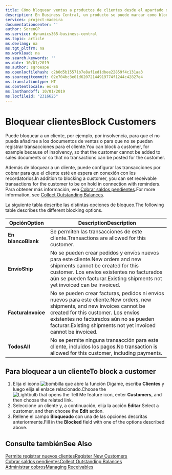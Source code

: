 ```yaml
---
title: Cómo bloquear ventas a productos de clientes desde el apartado de Ventas o Compras
description: En Business Central, un producto se puede marcar como bloqueado para ventas, bloqueado para compras o bloqueado para todos los propósitos.
services: project-madeira
documentationcenter: ''
author: SorenGP
ms.service: dynamics365-business-central
ms.topic: article
ms.devlang: na
ms.tgt_pltfrm: na
ms.workload: na
ms.search.keywords: ''
ms.date: 10/01/2019
ms.author: sgroespe
ms.openlocfilehash: c2b0d5b15571b7e8af1ed1dbee22859f4c131aa3
ms.sourcegitcommit: 02e704bc3e01d62072144919774f1244c42827e4
ms.translationtype: HT
ms.contentlocale: es-ES
ms.lasthandoff: 10/01/2019
ms.locfileid: "2316625"
---
```

# <a name="block-customers"></a><span data-ttu-id="166d6-103">Bloquear clientes</span><span class="sxs-lookup"><span data-stu-id="166d6-103">Block Customers</span></span>
<span data-ttu-id="166d6-104">Puede bloquear a un cliente, por ejemplo, por insolvencia, para que el no pueda añadirse a los documentos de ventas o para que no se puedan registrar transacciones para el cliente.</span><span class="sxs-lookup"><span data-stu-id="166d6-104">You can block a customer, for example because of insolvency, so that the customer cannot be added to sales documents or so that no transactions can be posted for the customer.</span></span>

<span data-ttu-id="166d6-105">Además de bloquear a un cliente, puede configurar las transacciones por cobrar para que el cliente esté en espera en conexión con los recordatorios.</span><span class="sxs-lookup"><span data-stu-id="166d6-105">In addition to blocking a customer, you can set receivable transactions for the customer to be on hold in connection with reminders.</span></span> <span data-ttu-id="166d6-106">Para obtener más información, vea [Cobrar saldos pendientes](receivables-collect-outstanding-balances.md).</span><span class="sxs-lookup"><span data-stu-id="166d6-106">For more information, see [Collect Outstanding Balances](receivables-collect-outstanding-balances.md).</span></span>   

<span data-ttu-id="166d6-107">La siguiente tabla describe las distintas opciones de bloqueo.</span><span class="sxs-lookup"><span data-stu-id="166d6-107">The following table describes the different blocking options.</span></span>  

|<span data-ttu-id="166d6-108">Opción</span><span class="sxs-lookup"><span data-stu-id="166d6-108">Option</span></span>|<span data-ttu-id="166d6-109">Description</span><span class="sxs-lookup"><span data-stu-id="166d6-109">Description</span></span>|  
|--------------------|------------|  
|<span data-ttu-id="166d6-110">**En blanco**</span><span class="sxs-lookup"><span data-stu-id="166d6-110">**Blank**</span></span>|<span data-ttu-id="166d6-111">Se permiten las transacciones de este cliente.</span><span class="sxs-lookup"><span data-stu-id="166d6-111">Transactions are allowed for this customer.</span></span>|
|<span data-ttu-id="166d6-112">**Envío**</span><span class="sxs-lookup"><span data-stu-id="166d6-112">**Ship**</span></span>|<span data-ttu-id="166d6-113">No se pueden crear pedidos y envíos nuevos para este cliente.</span><span class="sxs-lookup"><span data-stu-id="166d6-113">New orders and new shipments cannot be created for this customer.</span></span> <span data-ttu-id="166d6-114">Los envíos existentes no facturados aún se pueden facturar.</span><span class="sxs-lookup"><span data-stu-id="166d6-114">Existing shipments not yet invoiced can be invoiced.</span></span>|  
|<span data-ttu-id="166d6-115">**Factura**</span><span class="sxs-lookup"><span data-stu-id="166d6-115">**Invoice**</span></span>|<span data-ttu-id="166d6-116">No se pueden crear facturas, pedidos ni envíos nuevos para este cliente.</span><span class="sxs-lookup"><span data-stu-id="166d6-116">New orders, new shipments, and new invoices cannot be created for this customer.</span></span> <span data-ttu-id="166d6-117">Los envíos existentes no facturados aún no se pueden facturar.</span><span class="sxs-lookup"><span data-stu-id="166d6-117">Existing shipments not yet invoiced cannot be invoiced.</span></span>|  
|<span data-ttu-id="166d6-118">**Todos**</span><span class="sxs-lookup"><span data-stu-id="166d6-118">**All**</span></span>|<span data-ttu-id="166d6-119">No se permite ninguna transacción para este cliente, incluidos los pagos.</span><span class="sxs-lookup"><span data-stu-id="166d6-119">No transaction is allowed for this customer, including payments.</span></span>|  

## <a name="to-block-a-customer"></a><span data-ttu-id="166d6-120">Para bloquear a un cliente</span><span class="sxs-lookup"><span data-stu-id="166d6-120">To block a customer</span></span>  
1. <span data-ttu-id="166d6-121">Elija el icono ![bombilla que abre la función Dígame](media/ui-search/search_small.png "Dígame que desea hacer"), escriba **Clientes** y luego elija el enlace relacionado.</span><span class="sxs-lookup"><span data-stu-id="166d6-121">Choose the ![Lightbulb that opens the Tell Me feature](media/ui-search/search_small.png "Tell me what you want to do") icon, enter **Customers**, and then choose the related link.</span></span>
2. <span data-ttu-id="166d6-122">Seleccione un cliente y, a continuación, elija la acción **Editar**.</span><span class="sxs-lookup"><span data-stu-id="166d6-122">Select a customer, and then choose the **Edit** action.</span></span>
3. <span data-ttu-id="166d6-123">Rellene el campo **Bloqueado** con una de las opciones descritas anteriormente.</span><span class="sxs-lookup"><span data-stu-id="166d6-123">Fill in the **Blocked** field with one of the options described above.</span></span>

## <a name="see-also"></a><span data-ttu-id="166d6-124">Consulte también</span><span class="sxs-lookup"><span data-stu-id="166d6-124">See Also</span></span>  
[<span data-ttu-id="166d6-125">Permite registrar nuevos clientes</span><span class="sxs-lookup"><span data-stu-id="166d6-125">Register New Customers</span></span>](sales-how-register-new-customers.md)  
[<span data-ttu-id="166d6-126">Cobrar saldos pendientes</span><span class="sxs-lookup"><span data-stu-id="166d6-126">Collect Outstanding Balances</span></span>](receivables-collect-outstanding-balances.md)  
[<span data-ttu-id="166d6-127">Administrar cobros</span><span class="sxs-lookup"><span data-stu-id="166d6-127">Managing Receivables</span></span>](receivables-manage-receivables.md)  
